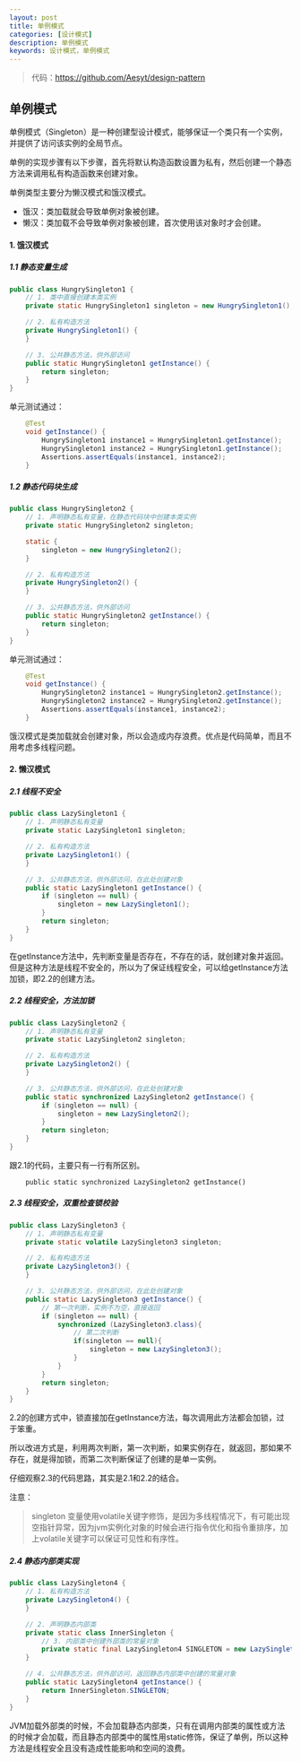 ```yaml
---
layout: post
title: 单例模式
categories: [设计模式]
description: 单例模式
keywords: 设计模式，单例模式
---
```


> 代码：<https://github.com/Aesyt/design-pattern>

## 单例模式

单例模式（Singleton）是一种创建型设计模式，能够保证一个类只有一个实例，并提供了访问该实例的全局节点。

单例的实现步骤有以下步骤，首先将默认构造函数设置为私有，然后创建一个静态方法来调用私有构造函数来创建对象。

单例类型主要分为懒汉模式和饿汉模式。

- 饿汉：类加载就会导致单例对象被创建。
- 懒汉：类加载不会导致单例对象被创建，首次使用该对象时才会创建。

#### 1. 饿汉模式

##### 1.1 静态变量生成

```` java
public class HungrySingleton1 {
    // 1. 类中直接创建本类实例
    private static HungrySingleton1 singleton = new HungrySingleton1();

    // 2. 私有构造方法
    private HungrySingleton1() {
    }

    // 3. 公共静态方法，供外部访问
    public static HungrySingleton1 getInstance() {
        return singleton;
    }
}
````

单元测试通过：

```` java
    @Test
    void getInstance() {
        HungrySingleton1 instance1 = HungrySingleton1.getInstance();
        HungrySingleton1 instance2 = HungrySingleton1.getInstance();
        Assertions.assertEquals(instance1, instance2);
    }
````

##### 1.2 静态代码块生成

```` java
public class HungrySingleton2 {
    // 1. 声明静态私有变量，在静态代码块中创建本类实例
    private static HungrySingleton2 singleton;

    static {
        singleton = new HungrySingleton2();
    }

    // 2. 私有构造方法
    private HungrySingleton2() {
    }

    // 3. 公共静态方法，供外部访问
    public static HungrySingleton2 getInstance() {
        return singleton;
    }
}
````

单元测试通过：

```` java
    @Test
    void getInstance() {
        HungrySingleton2 instance1 = HungrySingleton2.getInstance();
        HungrySingleton2 instance2 = HungrySingleton2.getInstance();
        Assertions.assertEquals(instance1, instance2);
    }
````

饿汉模式是类加载就会创建对象，所以会造成内存浪费。优点是代码简单，而且不用考虑多线程问题。

#### 2. 懒汉模式

##### 2.1 线程不安全

```` java
public class LazySingleton1 {
    // 1. 声明静态私有变量
    private static LazySingleton1 singleton;

    // 2. 私有构造方法
    private LazySingleton1() {
    }

    // 3. 公共静态方法，供外部访问，在此处创建对象
    public static LazySingleton1 getInstance() {
        if (singleton == null) {
            singleton = new LazySingleton1();
        }
        return singleton;
    }
}
````

在getInstance方法中，先判断变量是否存在，不存在的话，就创建对象并返回。但是这种方法是线程不安全的，所以为了保证线程安全，可以给getInstance方法加锁，即2.2的创建方法。

##### 2.2 线程安全，方法加锁

```` java
public class LazySingleton2 {
    // 1. 声明静态私有变量
    private static LazySingleton2 singleton;

    // 2. 私有构造方法
    private LazySingleton2() {
    }

    // 3. 公共静态方法，供外部访问，在此处创建对象
    public static synchronized LazySingleton2 getInstance() {
        if (singleton == null) {
            singleton = new LazySingleton2();
        }
        return singleton;
    }
}
````

跟2.1的代码，主要只有一行有所区别。

`    public static synchronized LazySingleton2 getInstance()`

##### 2.3 线程安全，双重检查锁校验

```` java
public class LazySingleton3 {
    // 1. 声明静态私有变量
    private static volatile LazySingleton3 singleton;

    // 2. 私有构造方法
    private LazySingleton3() {
    }

    // 3. 公共静态方法，供外部访问，在此处创建对象
    public static LazySingleton3 getInstance() {
        // 第一次判断，实例不为空，直接返回
        if (singleton == null) {
            synchronized (LazySingleton3.class){
                // 第二次判断
                if(singleton == null){
                    singleton = new LazySingleton3();
                }
            }
        }
        return singleton;
    }
}
````

2.2的创建方式中，锁直接加在getInstance方法，每次调用此方法都会加锁，过于笨重。

所以改进方式是，利用两次判断，第一次判断，如果实例存在，就返回，那如果不存在，就是得加锁，而第二次判断保证了创建的是单一实例。

仔细观察2.3的代码思路，其实是2.1和2.2的结合。

注意：

> singleton 变量使用volatile关键字修饰，是因为多线程情况下，有可能出现空指针异常，因为jvm实例化对象的时候会进行指令优化和指令重排序，加上volatile关键字可以保证可见性和有序性。

##### 2.4 静态内部类实现

```` java
public class LazySingleton4 {
    // 1. 私有构造方法
    private LazySingleton4() {
    }

    // 2. 声明静态内部类
    private static class InnerSingleton {
        // 3. 内部类中创建外部类的常量对象
        private static final LazySingleton4 SINGLETON = new LazySingleton4();
    }

    // 4. 公共静态方法，供外部访问，返回静态内部类中创建的常量对象
    public static LazySingleton4 getInstance() {
        return InnerSingleton.SINGLETON;
    }
}
````

JVM加载外部类的时候，不会加载静态内部类，只有在调用内部类的属性或方法的时候才会加载，而且静态内部类中的属性用static修饰，保证了单例，所以这种方法是线程安全且没有造成性能影响和空间的浪费。

